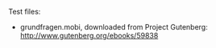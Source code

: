 Test files:

*   grundfragen.mobi, downloaded from Project Gutenberg: http://www.gutenberg.org/ebooks/59838
